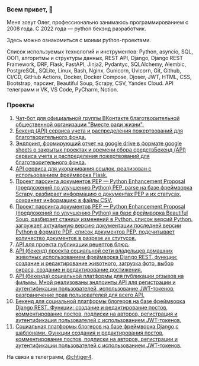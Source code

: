 ### Всем привет, 👋
Меня зовут Олег, профессионально занимаюсь программированием с 2008 года. С 2022 года — python бекэнд разработчик.

Здесь можно ознакомиться с моими python-проектами.

Список используемых технологий и инструментов: Python, asyncio, SQL, ООП, алгоритмы и структуры данных, REST API, Django, Django REST Framework, DRF, Flask, FastAPI, Jinja2, Pydantyc, SQLAlchemy, Alembic, PostgreSQL, SQLite, Linux, Bash, Nginx, Gunicorn, Uvicorn, Git, Github, CI/CD, GitHub Actions, Docker, Docker Compose, Djoser, JWT, HTML, CSS, Bootstrap, парсинг, Beautiful Soup, Scrapy, CSV, Yandex Cloud. API телеграмм и VK, VS Code, PyCharm, Notion.
### Проекты
1. [Чат-бот для официальной группы ВКонтакте благотворительной общественной организации "Вместе ради жизни".](https://github.com/floks41/together-for-life-vk-bot/blob/master/README.md)
2. [Бекенд (API) сервиса учета и распределения пожертвований для благотворительного фонда.](https://github.com/floks41/cat_charity_fund/blob/master/README.md)
3. [Эндпоинт, формирующий отчет на google drive в формате google sheets о закрытых проектах и времени сбора средствБекенд (API) сервиса учета и распределения пожертвований для благотворительного фонда.](https://github.com/floks41/QRkot_spreadsheets/blob/main/README.md)
4. [API сервиса для укорачивания ссылок, реализован с использованием фреймворка Flask.](https://github.com/floks41/yacut/blob/master/README.md)
5. [Проект парсинга документов PEP — Python Enhancement Proposal (предложений по улучшению Python) PEP_parse на базе фреймворка Scrapy, разбирает информацию о документах PEP и их статусах, сохраняет информацию в файлы CSV.](https://github.com/floks41/scrapy_parser_pep/blob/main/README.md)
6. [Проект парсинга документов PEP — Python Enhancement Proposal (предложений по улучшению Python) на базе фреймворка Beautiful Soup, разбирает станицу изменений в Python. список версий Python. загружает актуальную версию документации последней версии Python в формате PDF, список документов PEP, подсчитывает количество документов в разрезе их стутусов.](https://github.com/floks41/bs4_parser_pep/blob/master/README.md)
7. [API для проекта публикации рецептов блюд.](https://github.com/floks41/foodgram/blob/master/README.md)
8. [API (бекенд) проекта социальной сети владельцев домашних животных использованием фреймворка Django REST, функции: создание и редактирование животного, загрузка фото, выбор окраса, создание и редактирование достижения.](https://github.com/floks41/kittygram_final/blob/main/README.md)
9. [API (бекенда) социальной платформы для публикации отзывов на фильмы. Мной реализованы эндпоинты API для регистрации и аутентификации пользователей, использование JWT-токенов, разграничение прав пользователей для всего API.](https://github.com/floks41/api_yamdb/blob/master/README.md)
10. [Бекенд для социальной платформы блогеров на базе фреймворка Django REST. Функции: создание и редактирование постов, комментирование постов, подписки на авторов, регистрация и аутентификация пользователей с использованием JWT-токенов.](https://github.com/floks41/api_final_yatube/blob/master/README.md)
11. [Социальная платформы блогеров на базе фреймворка Django с шаблонами. Функции создания и редактирования постов, комментирование постов, подписки на авторов, регистрации и аутентификации пользователей с использованием JWT-токенов.](https://github.com/floks41/hw05_final/blob/master/README.md)

На связи в телеграмм, [@chtiger4](https://t.me/chtiger4).
<!--
**floks41/floks41** is a ✨ _special_ ✨ repository because its `README.md` (this file) appears on your GitHub profile.

Here are some ideas to get you started:

- 🔭 I’m currently working on ...
- 🌱 I’m currently learning ...
- 👯 I’m looking to collaborate on ...
- 🤔 I’m looking for help with ...
- 💬 Ask me about ...
- 📫 How to reach me: ...
- 😄 Pronouns: ...
- ⚡ Fun fact: ...
-->
